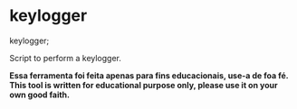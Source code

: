 # keylogger
keylogger; 

Script to perform a keylogger.

**Essa ferramenta foi feita apenas para fins educacionais, use-a de foa fé.** <br>
**This tool is written for educational purpose only, please use it on your own good faith.**



